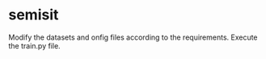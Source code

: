 # semisit
Modify the datasets and onfig files according to the requirements.
Execute the train.py file.
